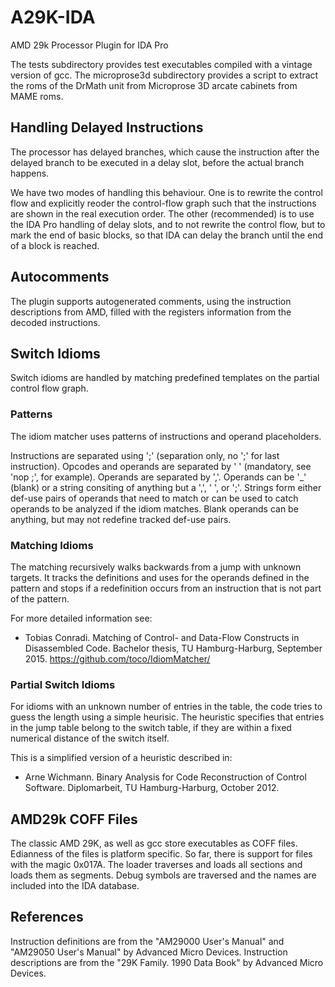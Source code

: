 # A29K-IDA
AMD 29k Processor Plugin for IDA Pro

The tests subdirectory provides test executables compiled with a vintage version of gcc.
The microprose3d subdirectory provides a script to extract the roms of the DrMath unit from Microprose 3D arcate cabinets from MAME roms.

## Handling Delayed Instructions
The processor has delayed branches, which cause the instruction after the
delayed branch to be executed in a delay slot, before the actual branch
happens.

We have two modes of handling this behaviour. One is to rewrite the control
flow and explicitly reoder the control-flow graph such that the instructions
are shown in the real execution order.  The other (recommended) is to use the
IDA Pro handling of delay slots, and to not rewrite the control flow, but to
mark the end of basic blocks, so that IDA can delay the branch until the end of
a block is reached.

## Autocomments
The plugin supports autogenerated comments, using the instruction descriptions
from AMD, filled with the registers information from the decoded instructions.

## Switch Idioms
Switch idioms are handled by matching predefined templates on the partial
control flow graph.

### Patterns
The idiom matcher uses patterns of instructions and operand placeholders.

Instructions are separated using ';' (separation only, no ';' for last
instruction). Opcodes and operands are separated by ' ' (mandatory, see 'nop
;', for example). Operands are separated by ','. Operands can be '\_' (blank)
or a string consiting of anything but a ',', ' ', or ';'. Strings form either
def-use pairs of operands that need to match or can be used to catch operands
to be analyzed if the idiom matches. Blank operands can be anything, but may
not redefine tracked def-use pairs.

### Matching Idioms
The matching recursively walks backwards from a jump with unknown targets. It
tracks the definitions and uses for the operands defined in the pattern and
stops if a redefinition occurs from an instruction that is not part of the
pattern.

For more detailed information see: 
- Tobias Conradi. Matching of Control- and Data-Flow Constructs in Disassembled
  Code. Bachelor thesis, TU Hamburg-Harburg, September 2015. 
  https://github.com/toco/IdiomMatcher/

### Partial Switch Idioms
For idioms with an unknown number of entries in the table, the code tries to
guess the length using a simple heurisic. The heuristic specifies that entries
in the jump table belong to the switch table, if they are within a fixed
numerical distance of the switch itself.

This is a simplified version of a heuristic described in: 
- Arne Wichmann. Binary Analysis for Code Reconstruction of Control Software.
  Diplomarbeit, TU Hamburg-Harburg, October 2012. 

## AMD29k COFF Files
The classic AMD 29K, as well as gcc store executables as COFF files.  Edianness
of the files is platform specific. So far, there is support for files with the
magic 0x017A.
The loader traverses and loads all sections and loads them as segments.  Debug
symbols are traversed and the names are included into the IDA database.

## References
Instruction definitions are from the "AM29000 User's Manual" and "AM29050
User's Manual" by Advanced Micro Devices.  Instruction descriptions are from
the "29K Family. 1990 Data Book" by Advanced Micro Devices.

